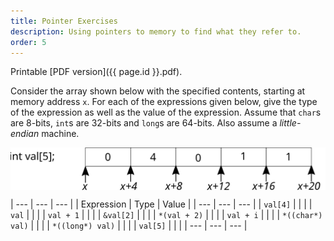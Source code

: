 ```yaml
---
title: Pointer Exercises
description: Using pointers to memory to find what they refer to.
order: 5
---
```

Printable [PDF version]({{ page.id }}.pdf).

<style type="text/css">
    img {
        display: block;
        margin-left: auto;
        margin-right: auto;
    }

    .sibling + table tr td:nth-child(1),
    .sibling + table tr td:nth-child(2) {
        width: 20%;
    }

</style>

Consider the array shown below with the specified contents, starting at memory address `x`. For each of the expressions given below, give the type of the expression as well as the value of the expression. Assume that `char`s are 8-bits, `int`s are 32-bits and `long`s are 64-bits. Also assume a *little-endian* machine.

![Image of memory layout for int val[5]](pointer-exercises-fig1.svg)

<div class="sibling"></div>

| ---               | ---       | ---       |
| Expression        | Type      | Value     |
| ---               | ---       | ---       |
| `val[4]`          |           |           |
| `val`             |           |           |
| `val + 1`         |           |           |
| `&val[2]`         |           |           |
| `*(val + 2)`      |           |           |
| `val + i`         |           |           |
| `*((char*) val)`  |           |           |
| `*((long*) val)`  |           |           |
| `val[5]`          |           |           |
| ---               | ---       | ---       |

